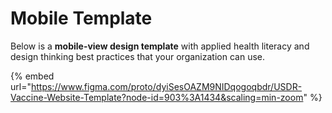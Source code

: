 # Mobile Template

Below is a **mobile-view design template** with applied health literacy and design thinking best practices that your organization can use.

{% embed url="https://www.figma.com/proto/dyiSesOAZM9NIDqogoqbdr/USDR-Vaccine-Website-Template?node-id=903%3A1434&scaling=min-zoom" %}





